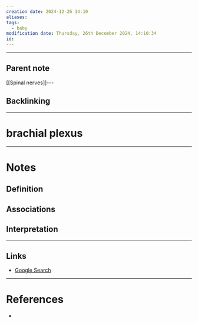 ```yaml
---
creation date: 2024-12-26 14:10
aliases: 
tags:
  - baby
modification date: Thursday, 26th December 2024, 14:10:34
id:
---
```

---

## Parent note
[[Spinal nerves]]---
## Backlinking


---
# brachial plexus


---
# Notes

## Definition

## Associations

## Interpretation

---
## Links
- [Google Search](https://www.google.com/search?q=brachial+plexus)

---
# References
+ 